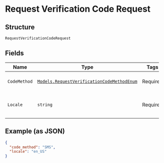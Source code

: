 
# Request Verification Code Request

## Structure

`RequestVerificationCodeRequest`

## Fields

| Name | Type | Tags | Description |
|  --- | --- | --- | --- |
| `CodeMethod` | [`Models.RequestVerificationCodeMethodEnum`](../../doc/models/request-verification-code-method-enum.md) | Required | Chosen method for verification. |
| `Locale` | `string` | Required | Your locale. For example: "en_US". |

## Example (as JSON)

```json
{
  "code_method": "SMS",
  "locale": "en_US"
}
```

